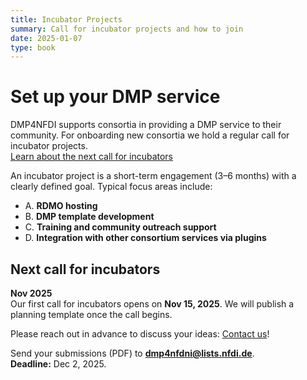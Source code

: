 ```yaml
---
title: Incubator Projects
summary: Call for incubator projects and how to join
date: 2025-01-07
type: book
---
```


# Set up your DMP service 

DMP4NFDI supports consortia in providing a DMP service to their community. For onboarding new consortia we hold a regular call for incubator projects.  
[Learn about the next call for incubators](#next-call-for-incubators)

An incubator project is a short-term engagement (3–6 months) with a clearly defined goal. Typical focus areas include:

- A. **RDMO hosting**  
- B. **DMP template development**  
- C. **Training and community outreach support**  
- D. **Integration with other consortium services via plugins**

<!-- Take a look at our [recent and completed incubators](/success/) to see past projects. --> 

## Next call for incubators

**Nov 2025**  
Our first call for incubators opens on **Nov 15, 2025**. We will publish a planning template once the call begins.

<!-- Our next call for incubators opens on **TO DO **. We will publish a planning template once the call begins.--> 

Please reach out in advance to discuss your ideas: [Contact us](/contact/)!

Send your submissions (PDF) to **[dmp4nfdni@lists.nfdi.de](mailto:dmp4nfdni@lists.nfdi.de)**.  
**Deadline:** Dec 2, 2025.  

